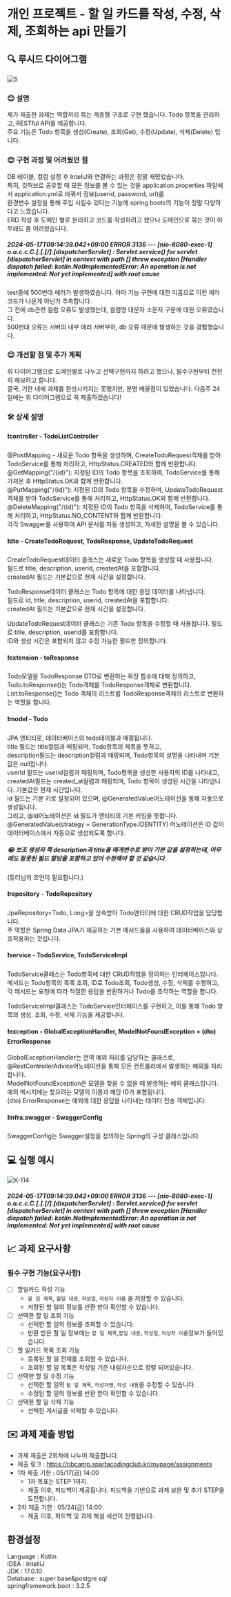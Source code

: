 # 개인 프로젝트 - 할 일 카드를 작성, 수정, 삭제, 조회하는 api 만들기

## 🔍 루시드 다이어그램
![5](https://github.com/DanDanjoo/algorithm/assets/162088392/0a1a8e6e-81a5-4173-b4a4-ccae57503a92)


### 😊 설명
제가 제출한 과제는 역할끼리 묶는 계층형 구조로 구현 했습니다. Todo 항목을 관리하고, RESTful API를 제공합니다.  
주요 기능은 Todo 항목을 생성(Create), 조회(Get), 수정(Update), 삭제(Delete) 입니다.  
 


### 😊 구현 과정 및 어려웠던 점  
DB 테이블, 컬럼 설정 후 InteliJ와 연결하는 과정은 정말 재밌었습니다.  
특히, 깃허브로 공유할 때 모든 정보를 볼 수 있는 것을 application.properties 파일에서 application.yml로 바꿔서 정보(userid, password, url)를   
환경변수 설정을 통해 주입 시킬수 있다는 기능에 spring boots의 기능이 정말 다양하다고 느꼈습니다.  
ERD 작성 후 도메인 별로 분리하고 코드를 작성하려고 했으나 도메인으로 묶는 것이 아무래도 좀 어려웠습니다. 

##### 2024-05-17T09:14:39.042+09:00 ERROR 3136 --- [nio-8080-exec-1] o.a.c.c.C.[.[.[/].[dispatcherServlet]  : Servlet.service() for servlet [dispatcherServlet] in context with path [] threw exception [Handler dispatch failed: kotlin.NotImplementedError: An operation is not implemented: Not yet implemented] with root cause  

test중에 500번대 에러가 발생하였습니다.  아마 기능 구현에 대한 미흡으로 이런 에러코드가 나온게 아닌가 추측합니다.   
그 전에 db관련 컬럼 오류도 발생했는데, 컬럼명 대문자 소문자 구분에 대한 오류였습니다.  
500번대 오류는 서버의 내부 에러 서버부하, db 오류 때문에 발생하는 것을 경험했습니다. 





### 😊 개선할 점 및 추가 계획  
위 다이어그램으로 도메인별로 나누고 선택구현까지 하려고 했으나, 필수구현부터 천천히 해보려고 합니다.  
결국, 기한 내에 과제를 완성시키지는 못했지만, 분명 배울점이 있었습니다. 다음주 24일에는 위 다이어그램으로 꼭 제출하겠습니다!  


### 🛠️ 상세 설명
#### ❗controller - TodoListController
 
@PostMapping - 새로운 Todo 항목을 생성하며, CreateTodoRequest객체를 받아 TodoService를 통해 처리하고, HttpStatus.CREATED와 함께 반환합니다.  
@GetMapping("/{id}"): 지정된 ID의 Todo 항목을 조회하여, TodoService를 통해 가져온 후 HttpStatus.OK와 함께 반환합니다.  
@PutMapping("/{id}"): 지정된 ID의 Todo 항목을 수정하며, UpdateTodoRequest 객체를 받아 TodoService를 통해 처리하고, HttpStatus.OK와 함께 반환합니다.  
@DeleteMapping("/{id}"): 지정된 ID의 Todo 항목을 삭제하여, TodoService를 통해 처리하고, HttpStatus.NO_CONTENT와 함께 반환합니다.  
각각 Swagger를 사용하여 API 문서를 자동 생성하고, 자세한 설명을 볼 수 있습니다.   


#### ❗dto - CreateTodoRequest, TodoResponse, UpdateTodoRequest
CreateTodoRequest데이터 클래스는 새로운 Todo 항목을 생성할 때 사용됩니다.  
필드로 title, description, userid, createdAt을 포함합니다.  
createdAt 필드는 기본값으로 현재 시간을 설정합니다.  

TodoResponse데이터 클래스는 Todo 항목에 대한 응답 데이터를 나타냅니다.  
필드로 id, title, description, userid, createdAt을 포함합니다.  
createdAt 필드는 기본값으로 현재 시간을 설정합니다.  

UpdateTodoRequest데이터 클래스는 기존 Todo 항목을 수정할 때 사용됩니다.
필드로 title, description, userid를 포함합니다.  
ID와 생성 시간은 포함되지 않고 수정 가능한 필드만 정의합니다.



#### ❗extension - toResponse
Todo모델을 TodoResponse DTO로 변환하는 확장 함수에 대해 정의하고, Todo.toResponse()는 Todo객체를 TodoResponse객체로 변환합니다.  
List<Todo>.toResponse()는 Todo 객체의 리스트를 TodoResponse객체의 리스트로 변환하는 역할을 합니다.

#### ❗model - Todo
JPA 엔티티로, 데이터베이스의 todo테이블과 매핑됩니다.  
title 필드는 title컬럼과 매핑되며, Todo항목의 제목을 뜻하고,  
description필드는 description컬럼과 매핑되며, Todo항목의 설명을 나타내며 기본값은 null입니다.  
userId 필드는 userid컬럼과 매핑되며, Todo항목을 생성한 사용자의 ID를 나타내고,  
createdAt필드는 created_at컬럼과 매핑되며, Todo 항목이 생성된 시간을 나타냅니다. 기본값은 현재 시간입니다.  
id 필드는 기본 키로 설정되어 있으며, @GeneratedValue어노테이션을 통해 자동으로 생성됩니다.  
그리고, @Id어노테이션은 id 필드가 엔티티의 기본 키임을 뜻합니다.  
@GeneratedValue(strategy = GenerationType.IDENTITY) 어노테이션은 ID 값이 데이터베이스에서 자동으로 생성되도록 합니다.  

##### 😭 보조 생성자 쪽 description과 title을 매개변수로 받아 기본 값을 설정하는데, 아무래도 잘못된 필드 할당을 포함하고 있어 수정해야 할 것 같습니다.  
(튜터님의 조언이 필요합니다.)


#### ❗repository - TodoRepository

JpaRepository<Todo, Long>을 상속받아 Todo엔티티에 대한 CRUD작업을 담당합니다.  
주 역할은 Spring Data JPA가 제공하는 기본 메서드들을 사용하여 데이터베이스와 상호작용하는 것입니다.  


#### ❗service - TodoService, TodoServiceImpl

TodoService클래스는 Todo항목에 대한 CRUD작업을 정의하는 인터페이스입니다.  
메서드는 Todo항목의 목록 조회, ID로 Todo조회, Todo생성, 수정, 삭제를 수행하고,  
각 메서드는 요청에 따라 적절한 응답을 반환하거나 Todo를 조작하는 역할을 합니다.  

TodoServiceImpl클래스는 TodoService인터페이스를 구현하고, 이를 통해 Todo 항목의 생성, 조회, 수정, 삭제 기능을 제공합니다.


#### ❗exception - GlobalExceptionHandler, ModelNotFoundException + (dto) ErrorResponse
GlobalExceptionHandler는 전역 예외 처리를 담당하는 클래스로,  
@RestControllerAdvice어노테이션을 통해 모든 컨트롤러에서 발생하는 예외를 처리합니다.  
ModelNotFoundException은 모델을 찾을 수 없을 때 발생하는 예외 클래스입니다.  
예외 메시지에는 찾으려는 모델의 이름과 해당 ID가 포함됩니다.  
(dto) ErrorResponse는 예외에 대한 응답을 나타내는 데이터 전송 객체입니다.



#### ❗infra.swagger - SwaggerConfig

SwaggerConfig는 Swagger설정을 정의하는 Spring의 구성 클래스입니다



## 💻 실행 예시  

![K-114](https://github.com/DanDanjoo/KHW3/assets/162088392/0a42e71c-5c24-479b-a9b3-33b986262f6f)

##### 2024-05-17T09:14:39.042+09:00 ERROR 3136 --- [nio-8080-exec-1] o.a.c.c.C.[.[.[/].[dispatcherServlet]  : Servlet.service() for servlet [dispatcherServlet] in context with path [] threw exception [Handler dispatch failed: kotlin.NotImplementedError: An operation is not implemented: Not yet implemented] with root cause




## 📈 과제 요구사항

### 필수 구현 기능(요구사항)

- [ ]  할일카드 작성 기능
    - `할 일 제목`, `할일 내용`, `작성일`, `작성자 이름` 을 저장할 수 있습니다.
    - 저장된 할 일의 정보를 반환 받아 확인할 수 있습니다.
- [ ]  선택한 할 일 조회 기능
    - 선택한 할 일의 정보를 조회할 수 있습니다.
    - 반환 받은 할 일 정보에는 `할 일 제목`,`할일 내용`, `작성일`, `작성자 이름`정보가 들어있습니다.
- [ ]  할 일카드 목록 조회 기능
    - 등록된 할 일 전체를 조회할 수 있습니다.
    - 조회된 할 일 목록은 작성일 기준 내림차순으로 정렬 되어있습니다.
- [ ]  선택한 할 일 수정 기능
    - 선택한 할 일의 `할 일 제목`, `작성자명`, `작성 내용`을 수정할 수 있습니다.
    - 수정된 할 일의 정보를 반환 받아 확인할 수 있습니다.
- [ ]  선택한 할 일 삭제 기능
    - 선택한 게시글을 삭제할 수 있습니다.

## ✉️ 과제 제출 방법
- 과제 제출은 2회차에 나누어 제출합니다.
- 제출 링크 : https://nbcamp.spartacodingclub.kr/mypage/assignments
- 1차 제출 기한 : 05/17(금) 14:00
    - 1차 목표는 STEP 1까지.
    - 제출 이후, 피드백이 제공됩니다. 피드백을 기반으로 과제 보완 및 추가 STEP을 도전합니다.
- 2차 제출 기한 : 05/24(금) 14:00
    - 제출 이후, 피드백 및 과제 해설 세션이 진행됩니다.
 
      
## 환경설정
Language : Kotlin  
IDEA : IntelliJ  
JDK : 17.0.10  
Database : super base&postgre sql  
springframework.boot : 3.2.5
